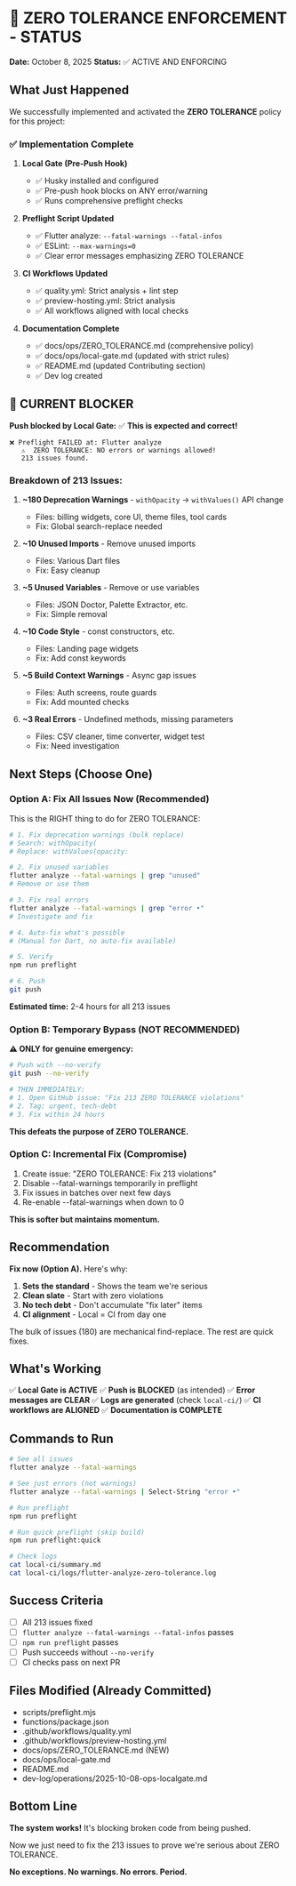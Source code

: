 # 🚨 ZERO TOLERANCE ENFORCEMENT - STATUS

**Date:** October 8, 2025
**Status:** ✅ ACTIVE AND ENFORCING

## What Just Happened

We successfully implemented and activated the **ZERO TOLERANCE** policy for this project:

### ✅ Implementation Complete

1. **Local Gate (Pre-Push Hook)**

   - ✅ Husky installed and configured
   - ✅ Pre-push hook blocks on ANY error/warning
   - ✅ Runs comprehensive preflight checks

2. **Preflight Script Updated**

   - ✅ Flutter analyze: `--fatal-warnings --fatal-infos`
   - ✅ ESLint: `--max-warnings=0`
   - ✅ Clear error messages emphasizing ZERO TOLERANCE

3. **CI Workflows Updated**

   - ✅ quality.yml: Strict analysis + lint step
   - ✅ preview-hosting.yml: Strict analysis
   - ✅ All workflows aligned with local checks

4. **Documentation Complete**
   - ✅ docs/ops/ZERO_TOLERANCE.md (comprehensive policy)
   - ✅ docs/ops/local-gate.md (updated with strict rules)
   - ✅ README.md (updated Contributing section)
   - ✅ Dev log created

## 🔴 CURRENT BLOCKER

**Push blocked by Local Gate:** ✅ **This is expected and correct!**

```
❌ Preflight FAILED at: Flutter analyze
   ⚠️  ZERO TOLERANCE: NO errors or warnings allowed!
   213 issues found.
```

### Breakdown of 213 Issues:

1. **~180 Deprecation Warnings** - `withOpacity` → `withValues()` API change

   - Files: billing widgets, core UI, theme files, tool cards
   - Fix: Global search-replace needed

2. **~10 Unused Imports** - Remove unused imports

   - Files: Various Dart files
   - Fix: Easy cleanup

3. **~5 Unused Variables** - Remove or use variables

   - Files: JSON Doctor, Palette Extractor, etc.
   - Fix: Simple removal

4. **~10 Code Style** - const constructors, etc.

   - Files: Landing page widgets
   - Fix: Add const keywords

5. **~5 Build Context Warnings** - Async gap issues

   - Files: Auth screens, route guards
   - Fix: Add mounted checks

6. **~3 Real Errors** - Undefined methods, missing parameters
   - Files: CSV cleaner, time converter, widget test
   - Fix: Need investigation

## Next Steps (Choose One)

### Option A: Fix All Issues Now (Recommended)

This is the RIGHT thing to do for ZERO TOLERANCE:

```bash
# 1. Fix deprecation warnings (bulk replace)
# Search: withOpacity(
# Replace: withValues(opacity:

# 2. Fix unused variables
flutter analyze --fatal-warnings | grep "unused"
# Remove or use them

# 3. Fix real errors
flutter analyze --fatal-warnings | grep "error •"
# Investigate and fix

# 4. Auto-fix what's possible
# (Manual for Dart, no auto-fix available)

# 5. Verify
npm run preflight

# 6. Push
git push
```

**Estimated time:** 2-4 hours for all 213 issues

### Option B: Temporary Bypass (NOT RECOMMENDED)

**⚠️ ONLY for genuine emergency:**

```bash
# Push with --no-verify
git push --no-verify

# THEN IMMEDIATELY:
# 1. Open GitHub issue: "Fix 213 ZERO TOLERANCE violations"
# 2. Tag: urgent, tech-debt
# 3. Fix within 24 hours
```

**This defeats the purpose of ZERO TOLERANCE.**

### Option C: Incremental Fix (Compromise)

1. Create issue: "ZERO TOLERANCE: Fix 213 violations"
2. Disable --fatal-warnings temporarily in preflight
3. Fix issues in batches over next few days
4. Re-enable --fatal-warnings when down to 0

**This is softer but maintains momentum.**

## Recommendation

**Fix now (Option A).** Here's why:

1. **Sets the standard** - Shows the team we're serious
2. **Clean slate** - Start with zero violations
3. **No tech debt** - Don't accumulate "fix later" items
4. **CI alignment** - Local = CI from day one

The bulk of issues (180) are mechanical find-replace. The rest are quick fixes.

## What's Working

✅ **Local Gate is ACTIVE**
✅ **Push is BLOCKED** (as intended)
✅ **Error messages are CLEAR**
✅ **Logs are generated** (check `local-ci/`)
✅ **CI workflows are ALIGNED**
✅ **Documentation is COMPLETE**

## Commands to Run

```bash
# See all issues
flutter analyze --fatal-warnings

# See just errors (not warnings)
flutter analyze --fatal-warnings | Select-String "error •"

# Run preflight
npm run preflight

# Run quick preflight (skip build)
npm run preflight:quick

# Check logs
cat local-ci/summary.md
cat local-ci/logs/flutter-analyze-zero-tolerance.log
```

## Success Criteria

- [ ] All 213 issues fixed
- [ ] `flutter analyze --fatal-warnings --fatal-infos` passes
- [ ] `npm run preflight` passes
- [ ] Push succeeds without `--no-verify`
- [ ] CI checks pass on next PR

## Files Modified (Already Committed)

- scripts/preflight.mjs
- functions/package.json
- .github/workflows/quality.yml
- .github/workflows/preview-hosting.yml
- docs/ops/ZERO_TOLERANCE.md (NEW)
- docs/ops/local-gate.md
- README.md
- dev-log/operations/2025-10-08-ops-localgate.md

## Bottom Line

**The system works!** It's blocking broken code from being pushed.

Now we just need to fix the 213 issues to prove we're serious about ZERO TOLERANCE.

**No exceptions. No warnings. No errors. Period.**

